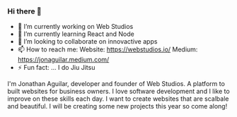 ### Hi there 👋

- 🔭 I’m currently working on Web Studios
- 🌱 I’m currently learning React and Node
- 👯 I’m looking to collaborate on innovactive apps
- 📫 How to reach me: 
     Website: https://webstudios.io/ 
     Medium: https://jonaguilar.medium.com/
- ⚡ Fun fact: ... I do Jiu Jitsu

I'm Jonathan Aguilar, developer and founder of Web Studios. A platform to built websites for business owners. I love software development and I like to improve on these skills each day. I want to create websites that are scalbale and beautiful. I will be creating some new projects this year so come along! 




